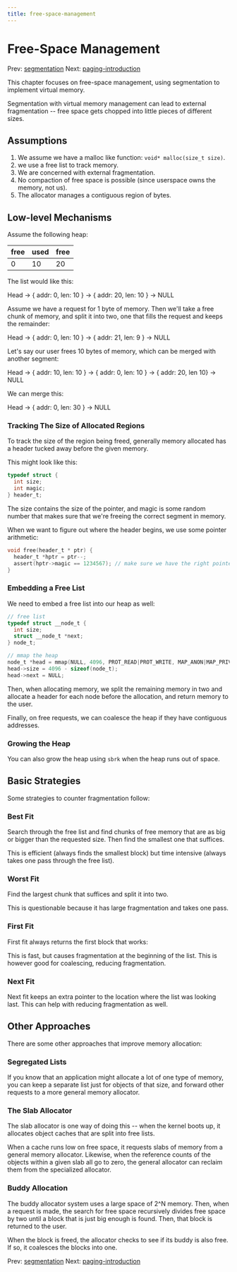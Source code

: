 ```yaml
---
title: free-space-management
---
```


# Free-Space Management

Prev: [segmentation](segmentation.md) Next:
[paging-introduction](paging-introduction.md)

This chapter focuses on free-space management, using segmentation to
implement virtual memory. 

Segmentation with virtual memory management can lead to external
fragmentation -- free space gets chopped into little pieces of different
sizes.

## Assumptions 

1. We assume we have a malloc like function: `void* malloc(size_t
   size)`.
2. we use a free list to track memory. 
3. We are concerned with external fragmentation. 
4. No compaction of free space is possible (since userspace owns the
   memory, not us).
5. The allocator manages a contiguous region of bytes.

## Low-level Mechanisms

Assume the following heap:

| free | used | free |
|------|------|------|
| 0    | 10   | 20   |

The list would like this:

Head -> { addr: 0, len: 10 } -> { addr: 20, len: 10 } -> NULL

Assume we have a request for 1 byte of memory. Then we'll take a free
chunk of memory, and split it into two, one that fills the request and
keeps the remainder:

Head -> { addr: 0, len: 10 } -> { addr: 21, len: 9 } -> NULL

Let's say our user frees 10 bytes of memory, which can be merged with
another segment:

Head -> { addr: 10, len: 10 } -> { addr: 0, len: 10 } -> { addr: 20, len
10} -> NULL

We can merge this:

Head -> { addr: 0, len: 30 } -> NULL

### Tracking The Size of Allocated Regions

To track the size of the region being freed, generally memory allocated
has a header tucked away before the given memory.

This might look like this:

```c 
typedef struct {
  int size;
  int magic;
} header_t;
```

The size contains the size of the pointer, and magic is some random
number that makes sure that we're freeing the correct segment in memory.

When we want to figure out where the header begins, we use some pointer
arithmetic:

```c 
void free(header_t * ptr) {
  header_t *hptr = ptr--;
  assert(hptr->magic == 1234567); // make sure we have the right pointer
}
```

### Embedding a Free List

We need to embed a free list into our heap as well:

```c 
// free list
typedef struct __node_t {
  int size;
  struct __node_t *next;
} node_t;

// mmap the heap 
node_t *head = mmap(NULL, 4096, PROT_READ|PROT_WRITE, MAP_ANON|MAP_PRIVATE, -1, 0);
head->size = 4096 - sizeof(node_t);
head->next = NULL;
```

Then, when allocating memory, we split the remaining memory in two and
allocate a header for each node before the allocation, and return memory
to the user.

Finally, on free requests, we can coalesce the heap if they have
contiguous addresses.

### Growing the Heap 

You can also grow the heap using `sbrk` when the heap runs out of space.

## Basic Strategies

Some strategies to counter fragmentation follow:

### Best Fit 

Search through the free list and find chunks of free memory that are as
big or bigger than the requested size. Then find the smallest one that
suffices.

This is efficient (always finds the smallest block) but time intensive
(always takes one pass through the free list).

### Worst Fit

Find the largest chunk that suffices and split it into two. 

This is questionable because it has large fragmentation and takes one
pass.

### First Fit 

First fit always returns the first block that works:

This is fast, but causes fragmentation at the beginning of the list.
This is however good for coalescing, reducing fragmentation. 

### Next Fit

Next fit keeps an extra pointer to the location where the list was
looking last. This can help with reducing fragmentation as well. 

## Other Approaches

There are some other approaches that improve memory allocation: 

### Segregated Lists

If you know that an application might allocate a lot of one type of
memory, you can keep a separate list just for objects of that size, and
forward other requests to a more general memory allocator.

### The Slab Allocator

The slab allocator is one way of doing this -- when the kernel boots up,
it allocates object caches that are split into free lists. 

When a cache runs low on free space, it requests slabs of memory from
a general memory allocator. Likewise, when the reference counts of the
objects within a given slab all go to zero, the general allocator can
reclaim them from the specialized allocator.

### Buddy Allocation 

The buddy allocator system uses a large space of 2^N memory. Then, when
a request is made, the search for free space recursively divides free
space by two until a block that is just big enough is found. Then, that
block is returned to the user. 

When the block is freed, the allocator checks to see if its buddy is
also free. If so, it coalesces the blocks into one.

Prev: [segmentation](segmentation.md) Next:
[paging-introduction](paging-introduction.md)
